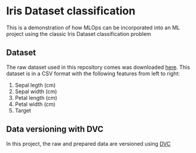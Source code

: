# Iris Dataset classification

This is a demonstration of how MLOps can be incorporated into an ML project using the classic
Iris Dataset classification problem


## Dataset
The raw dataset used in this repository comes was downloaded [here](https://archive.ics.uci.edu/dataset/53/iris).
This dataset is in a CSV format with the following features from left to right:
1. Sepal legth (cm)
2. Sepal width (cm)
3. Petal length (cm)
4. Petal width (cm)
5. Target

## Data versioning with DVC
In this project, the raw and prepared data are versioned using [DVC](https://dvc.org/)
